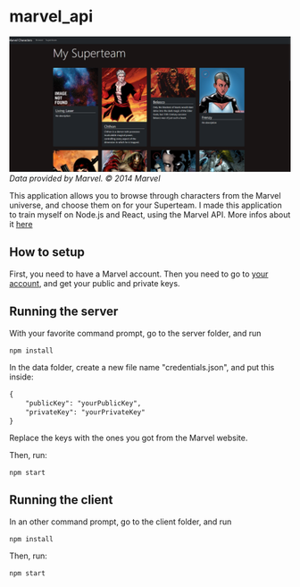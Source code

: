 # marvel_api

![Sample image](./sample.png)
*Data provided by Marvel. © 2014 Marvel*

This application allows you to browse through characters from the Marvel universe, and choose them on for your Superteam.
I made this application to train myself on Node.js and React, using the Marvel API. More infos about it [here](https://developer.marvel.com/documentation/getting_started/)

## How to setup

First, you need to have a Marvel account. Then you need to go to [your account](https://developer.marvel.com/account), and get your public and private keys.

## Running the server

With your favorite command prompt, go to the server folder, and run
```
npm install
```

In the data folder, create a new file name "credentials.json", and put this inside:
```
{
    "publicKey": "yourPublicKey",
    "privateKey": "yourPrivateKey"
}
```

Replace the keys with the ones you got from the Marvel website.

Then, run:
```
npm start
```

## Running the client

In an other command prompt, go to the client folder, and run
```
npm install
```
Then, run:
```
npm start
```
